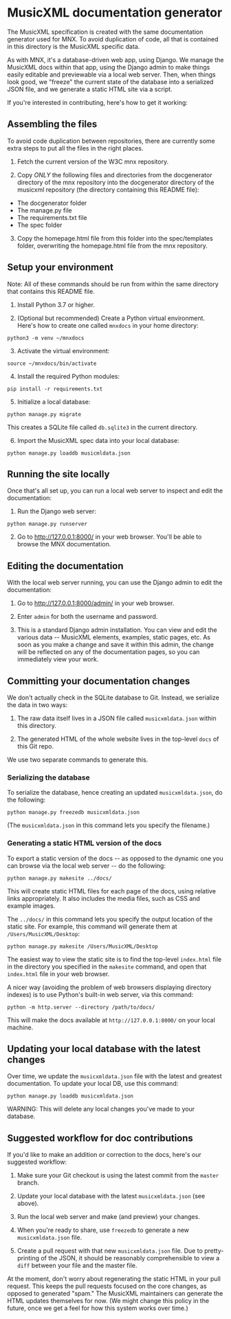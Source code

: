 # MusicXML documentation generator

The MusicXML specification is created with the same documentation
generator used for MNX. To avoid duplication of code, all that
is contained in this directory is the MusicXML specific data.

As with MNX, it's a database-driven web app, using Django. We 
manage the MusicXML docs within that app, using the Django admin
to make things easily editable and previewable via a local web
server. Then, when things look good, we "freeze" the current
state of the database into a serialized JSON file, and we
generate a static HTML site via a script.

If you're interested in contributing, here's how to get it
working:

## Assembling the files

To avoid code duplication between repositories, there are 
currently some extra steps to put all the files in the right
places.

1. Fetch the current version of the W3C mnx repository.

2. Copy *ONLY* the following files and directories from the 
docgenerator directory of the mnx repository into the
docgenerator directory of the musicxml repository (the
directory containing this README file):

- The docgenerator folder
- The manage.py file
- The requirements.txt file
- The spec folder

3. Copy the homepage.html file from this folder into the 
spec/templates folder, overwriting the homepage.html file from
the mnx repository.

## Setup your environment

Note: All of these commands should be run from within the
same directory that contains this README file.

1. Install Python 3.7 or higher.

2. (Optional but recommended) Create a Python virtual environment.
Here's how to create one called `mnxdocs` in your home directory:

```
python3 -m venv ~/mnxdocs
```

3. Activate the virtual environment:

```
source ~/mnxdocs/bin/activate
```

4. Install the required Python modules:

```
pip install -r requirements.txt
```

5. Initialize a local database:

```
python manage.py migrate
```

This creates a SQLite file called `db.sqlite3` in the current
directory.

6. Import the MusicXML spec data into your local database:

```
python manage.py loaddb musicmldata.json
```

## Running the site locally

Once that's all set up, you can run a local web server to
inspect and edit the documentation:

1. Run the Django web server:

```
python manage.py runserver
```

2. Go to http://127.0.0.1:8000/ in your web browser.
You'll be able to browse the MNX documentation.

## Editing the documentation

With the local web server running, you can use the
Django admin to edit the documentation:

1. Go to http://127.0.0.1:8000/admin/ in your web
browser.

2. Enter `admin` for both the username and password.

3. This is a standard Django admin installation. You
can view and edit the various data -- MusicXML elements,
examples, static pages, etc. As soon as you make a change
and save it within this admin, the change will be
reflected on any of the documentation pages, so you
can immediately view your work.

## Committing your documentation changes

We don't actually check in the SQLite database to Git.
Instead, we serialize the data in two ways:

1. The raw data itself lives in a JSON file called
`musicxmldata.json` within this directory.

2. The generated HTML of the whole website lives
in the top-level `docs` of this Git repo.

We use two separate commands to generate this.

### Serializing the database

To serialize the database, hence creating an updated
`musicxmldata.json`, do the following:

```
python manage.py freezedb musicxmldata.json
```

(The `musicxmldata.json` in this command lets you 
specify the filename.)

### Generating a static HTML version of the docs

To export a static version of the docs -- as opposed
to the dynamic one you can browse via the local web
server -- do the following:

```
python manage.py makesite ../docs/
```

This will create static HTML files for each page of the
docs, using relative links appropriately. It also includes
the media files, such as CSS and example images.

The `../docs/` in this command lets you specify the
output location of the static site. For example, this
command will generate them at `/Users/MusicXML/Desktop`:

```
python manage.py makesite /Users/MusicXML/Desktop
```

The easiest way to view the static site is to find the
top-level `index.html` file in the directory you
specified in the `makesite` command, and open that
`index.html` file in your web browser.

A nicer way (avoiding the problem of web browsers
displaying directory indexes) is to use Python's built-in
web server, via this command:

```
python -m http.server --directory /path/to/docs/
```

This will make the docs available at `http://127.0.0.1:8000/`
on your local machine.

## Updating your local database with the latest changes

Over time, we update the `musicxmldata.json` file with the
latest and greatest documentation. To update your local
DB, use this command:

```
python manage.py loaddb musicxmldata.json
```

WARNING: This will delete any local changes you've made
to your database.

## Suggested workflow for doc contributions

If you'd like to make an addition or correction to the docs,
here's our suggested workflow:

1. Make sure your Git checkout is using the latest commit
from the `master` branch.

2. Update your local database with the latest `musicxmldata.json`
(see above).

3. Run the local web server and make (and preview) your changes.

4. When you're ready to share, use `freezedb` to generate
a new `musicxmldata.json` file.

5. Create a pull request with that new `musicxmldata.json` file.
Due to pretty-printing of the JSON, it should be reasonably
comprehensible to view a `diff` between your file and the
master file.

At the moment, don't worry about regenerating the static HTML
in your pull request. This keeps the pull requests focused
on the core changes, as opposed to generated "spam." The MusicXML
maintainers can generate the HTML updates themselves for now.
(We might change this policy in the future, once we get a feel
for how this system works over time.)

